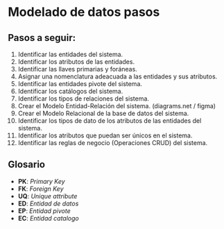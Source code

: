 # Modelado de datos pasos

## Pasos a seguir:

1. Identificar las entidades del sistema.
1. Identificar los atributos de las entidades.
1. Identificar las llaves primarias y foráneas.
1. Asignar una nomenclatura adeacuada a las entidades y sus atributos.
1. Identificar las entidades pivote del sistema.
1. Identificar los catálogos del sistema.
1. Identificar los tipos de relaciones del sistema.
1. Crear el Modelo Entidad-Relación del sistema. (diagrams.net / figma)
1. Crear el Modelo Relacional de la base de datos del sistema.
1. Identificar los tipos de dato de los atributos de las entidades del sistema.
1. Identificar los atributos que puedan ser únicos en el sistema.
1. Identificar las reglas de negocio (Operaciones CRUD) del sistema.

## Glosario

- **PK**: _Primary Key_
- **FK**: _Foreign Key_
- **UQ**: _Unique attribute_
- **ED**: _Entidad de datos_
- **EP**: _Entidad pivote_
- **EC**: _Entidad catalogo_